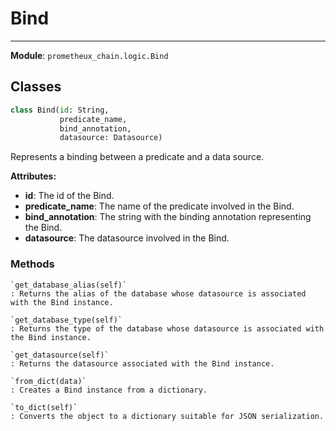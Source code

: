 # Bind

---

**Module**: `prometheux_chain.logic.Bind`

## Classes

```python
class Bind(id: String,
           predicate_name,
           bind_annotation,
           datasource: Datasource)
```

Represents a binding between a predicate and a data source.

**Attributes:**

- **id**: The id of the Bind.
- **predicate_name**: The name of the predicate involved in the Bind.
- **bind_annotation**: The string with the binding annotation representing the Bind.
- **datasource**: The datasource involved in the Bind.

### Methods

    `get_database_alias(self)`
    : Returns the alias of the database whose datasource is associated with the Bind instance.

    `get_database_type(self)`
    : Returns the type of the database whose datasource is associated with the Bind instance.

    `get_datasource(self)`
    : Returns the datasource associated with the Bind instance.

    `from_dict(data)`
    : Creates a Bind instance from a dictionary.

    `to_dict(self)`
    : Converts the object to a dictionary suitable for JSON serialization.
